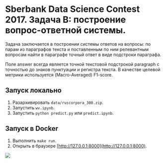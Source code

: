 # Sberbank Data Science Contest 2017. Задача B: построение вопрос-ответной системы.

Задача заключается в построении системы ответов на вопросы: по парам из параграфов текста и поставленным по ним релевантным вопросам найти в параграфе точный ответ в виде подстроки параграфа.

Поле answer всегда является точной текстовой подстрокой paragraph с точностью до знаков пунктуации и регистра текста. В качестве целевой метрики используется (Macro-Averaged) F1-score.

## Запуск локально

1. Разархивировать `data/ruscorpora_300.zip`.
2. Запустить `wv.ipynb`.
3. Запустить `python predict.py` или `predict.ipynb`.

## Запуск в Docker
1. Выполнить `make run`.
2. Открыть в браузере [http://127.0.0.1:8000](http://127.0.0.1:8000).

![](https://github.com/tyz910/sberbank-qa/raw/master/assets/gui.png)
